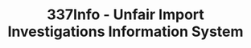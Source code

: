 ---
layout: default
bigquery: https://console.cloud.google.com/bigquery?p=patents-public-data&d=usitc_investigations&page=dataset&project=sheets-management-319211
citation: US International Trade Commission 337Info Unfair Import Investigations Information
  System
contributors: US International Trade Comission
cost: None
description: US International Trade Commission 337Info Unfair Import Investigations
  Information System contains data on investigations done under Section 337. Section
  337 declares the infringement of certain statutory intellectual property rights
  and other forms of unfair competition in import trade to be unlawful practices.
  Most Section 337 investigations involve allegations of patent or registered trademark
  infringement.
documentation: FAQ and tutorial available on the site
last_edit: 04/12/2022, 04:34:40
location: https://pubapps2.usitc.gov/337external/
maintained_by: US International Trade Comission
schema_fields:
- finalDetNoViolation
- docketNo
- finalIdOnViolationIssue
- trademarkNumbers
- invUnfairAct
- investigationNo
- gcAttorney
- htsNumbers
- actualEndDateEvidHear
- aljAssigned
- finalIdOnViolationDue
- title
- publication_number
- copyrightNumbers
- currentActiveALJ
- markmanHearing
- currentStatus
- complainant
- patentNumbers
- startDateMarkmanHearing
- ouiiAttorney
- dateOfPublicationFrNotice
- internalRemand
- dateCreated
- respondent
- teoProceedingInvolved
- endDateMarkmanHearing
- investigationType
- id
- teoIdIssueDate
- dateComplaintFiled
- lastUpdated
- actualStartDateEvidHear
- ouiiParticipation
- investigationTermDate
- scheduledStartDateEvidHear
- teoIdDueDate
- scheduledEndDateEvidHear
- targetDate
- patentNumber
- finalDetViolation
- teoReliefGranted
- cafcAppeals
- issueDateOtherNonFinal
shortname: unfair_import_investigations
tags:
- import
- legal
- trade
timeframe: 2008-2021 (prior to 2008 downloadable as a JSON file)
title: 337Info - Unfair Import Investigations Information System
uuid: 2721f5ec-e599-4890-9265-9706719fc71e
---